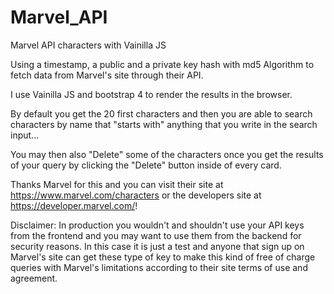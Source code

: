 # Marvel_API

Marvel API characters with Vainilla JS

Using a timestamp, a public and a private key hash with md5 Algorithm to fetch data from Marvel's site through their API.

I use Vainilla JS and bootstrap 4 to render the results in the browser.

By default you get the 20 first characters and then you are able to search characters by name that "starts with" anything that you write in the search input...

You may then also "Delete" some of the characters once you get the results of your query by clicking the "Delete" button inside of every card.

Thanks Marvel for this and you can visit their site at https://www.marvel.com/characters or the developers site at https://developer.marvel.com/!

Disclaimer: In production you wouldn't and shouldn't use your API keys from the frontend and you may want to use them from the backend for security reasons. In this case it is just a test and anyone that sign up on Marvel's site can get these type of key to make this kind of free of charge queries with Marvel's limitations according to their site terms of use and agreement.



